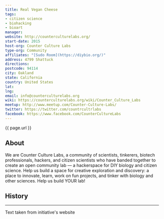 ```yaml
---
title: Real Vegan Cheese
tags:
- citizen science
- biohacking
- bioart
manager: 
website: http://counterculturelabs.org/
start-date: 2015
host-org: Counter Culture Labs
type-org: Community
affiliates: "[Sudo Room](https://diybio.org/)"
address: 4799 Shattuck
directions: 
postcode: 94114
city: Oakland
state: California
country: United States
lat: 
lng: 
email: info@counterculturelabs.org
wiki: https://counterculturelabs.org/wiki/Counter_Culture_Labs
meetup: http://www.meetup.com/Counter-Culture-Labs/
twitter: https://twitter.com/countrcultrlabs
facebook: https://www.facebook.com/CounterCultureLabs
---
```


{{ page.url }}

## About
We are Counter Culture Labs, a community of scientists, tinkerers, biotech professionals, hackers, and citizen scientists who have banded together to create an open community lab — a hackerspace for DIY biology and citizen science. Help us build a space for creative exploration and discovery: a place to innovate, learn, work on fun projects, and tinker with biology and other sciences. Help us build YOUR lab!

## History


---
Text taken from initiative's website
